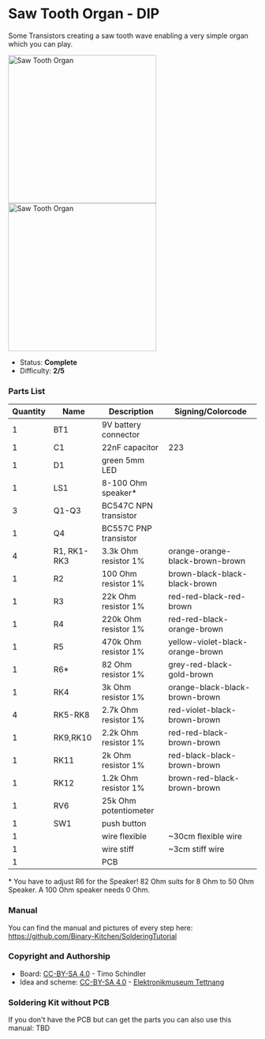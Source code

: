 # Saw Tooth Organ - DIP

Some Transistors creating a saw tooth wave enabling a very simple organ which you can play.

<img src="manual/images/PXL_20201205_114313310.jpg" width=300px alt="Saw Tooth Organ"> <img src="manual/images/PXL_20201205_114338054.jpg" width=300px alt="Saw Tooth Organ">

- Status: **Complete**
- Difficulty: **2/5**

### Parts List

| Quantity | Name        | Description           | Signing/Colorcode                |
| -------- | ----------- | --------------------- | -------------------------------- |
| 1        | BT1         | 9V battery connector  |                                  |
| 1        | C1          | 22nF capacitor        | 223                              |
| 1        | D1          | green 5mm LED         |                                  |
| 1        | LS1         | 8-100 Ohm speaker*    |                                  |
| 3        | Q1-Q3       | BC547C NPN transistor |                                  |
| 1        | Q4          | BC557C PNP transistor |                                  |
| 4        | R1, RK1-RK3 | 3.3k Ohm resistor 1%  | orange-orange-black-brown-brown  |
| 1        | R2          | 100 Ohm resistor 1%   | brown-black-black-black-brown    |
| 1        | R3          | 22k Ohm resistor 1%   | red-red-black-red-brown          |
| 1        | R4          | 220k Ohm resistor 1%  | red-red-black-orange-brown       |
| 1        | R5          | 470k Ohm resistor 1%  | yellow-violet-black-orange-brown |
| 1        | R6\*         | 82 Ohm resistor 1%   | grey-red-black-gold-brown        |
| 1        | RK4         | 3k Ohm resistor 1%    | orange-black-black-brown-brown   |
| 4        | RK5-RK8     | 2.7k Ohm resistor 1%  | red-violet-black-brown-brown     |
| 1        | RK9,RK10    | 2.2k Ohm resistor 1%  | red-red-black-brown-brown        |
| 1        | RK11        | 2k Ohm resistor 1%    | red-black-black-brown-brown      |
| 1        | RK12        | 1.2k Ohm resistor 1%  | brown-red-black-brown-brown      |
| 1        | RV6         | 25k Ohm potentiometer |                                  |
| 1        | SW1         | push button           |                                  |
| 1        |             | wire flexible         | ~30cm flexible wire              |
| 1        |             | wire stiff            | ~3cm stiff wire                  |
| 1        |             | PCB                   |                                  |

\* You have to adjust R6 for the Speaker! 82 Ohm suits for 8 Ohm to 50 Ohm Speaker. A 100 Ohm speaker needs 0 Ohm.

### Manual
You can find the manual and pictures of every step here: https://github.com/Binary-Kitchen/SolderingTutorial

### Copyright and Authorship

- Board: [CC-BY-SA 4.0](https://creativecommons.org/licenses/by-sa/4.0/) - Timo Schindler
- Idea and scheme: [CC-BY-SA 4.0](https://creativecommons.org/licenses/by-sa/4.0/) - [Elektronikmuseum Tettnang](http://www.emuseum-tettnang.de/)

### Soldering Kit without PCB
If you don't have the PCB but can get the parts you can also use this manual: TBD
